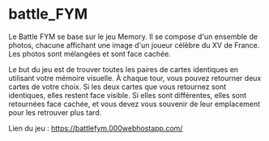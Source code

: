 # battle_FYM

Le Battle FYM se base sur le jeu Memory. Il se compose d'un ensemble de photos, chacune affichant une image d'un joueur célèbre du XV de France. Les photos sont mélangées et sont face cachée.

Le but du jeu est de trouver toutes les paires de cartes identiques en utilisant votre mémoire visuelle. À chaque tour, vous pouvez retourner deux cartes de votre choix. Si les deux cartes que vous retournez sont identiques, elles restent face visible. Si elles sont différentes, elles sont retournées face cachée, et vous devez vous souvenir de leur emplacement pour les retrouver plus tard.


Lien du jeu : https://battlefym.000webhostapp.com/
